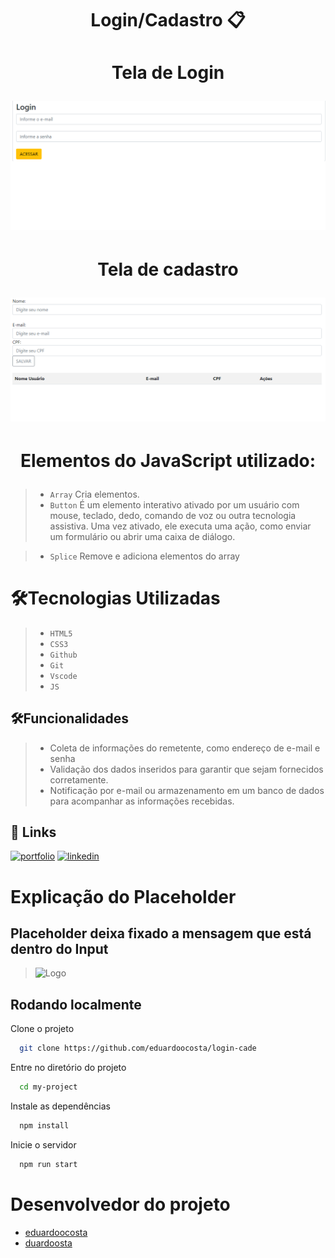 <h1 align = "center"

Login/Cadastro 📋

<h1 align = "center"

Tela de Login

![tela do sistema](login.png)

<h1 align = "center"

Tela de cadastro

![tela do sistema](cadastro3.png)

<h1 align = "center">

Elementos do JavaScript utilizado:

</h1>

>* ``Array``
>Cria elementos.
>* ``Button``
>É um elemento interativo ativado por um usuário com mouse, teclado, dedo, comando de voz ou outra tecnologia assistiva. Uma vez ativado, ele executa uma ação, como enviar um formulário ou abrir uma caixa de diálogo.

>* ``Splice``
>Remove e adiciona elementos do array



# 🛠️Tecnologias Utilizadas
>* ``HTML5``
>* ``CSS3``
>* ``Github`` 
>* ``Git``
>* ``Vscode``
>* ``JS``

##  🛠️Funcionalidades
>- Coleta de informações do remetente, como endereço de e-mail e senha
>- Validação dos dados inseridos para garantir que sejam fornecidos corretamente.
>- Notificação por e-mail ou armazenamento em um banco de dados para acompanhar as informações recebidas.

## 🔗 Links
[![portfolio](https://img.shields.io/badge/my_portfolio-000?style=for-the-badge&logo=ko-fi&logoColor=white)](https://katherineoelsner.com/)
[![linkedin](https://img.shields.io/badge/linkedin-0A66C2?style=for-the-badge&logo=linkedin&logoColor=white)](https://www.linkedin.com/)


# Explicação do Placeholder
## Placeholder deixa fixado a mensagem que está dentro do Input
>![Logo](https://dev-to-uploads.s3.amazonaws.com/uploads/articles/th5xamgrr6se0x5ro4g6.png)


## Rodando localmente

Clone o projeto

```bash
  git clone https://github.com/eduardoocosta/login-cade
```

Entre no diretório do projeto

```bash
  cd my-project
```

Instale as dependências

```bash
  npm install
```

Inicie o servidor

```bash
  npm run start
```

# Desenvolvedor do projeto
* [eduardoocosta](https://github.com/eduardoocosta)
* [duardoosta](https://www.instagram.com/duardooosta)





